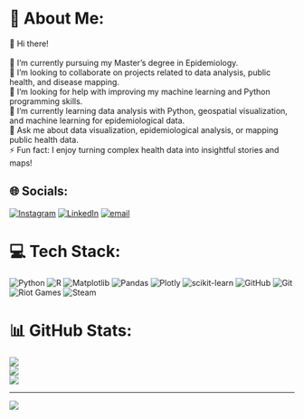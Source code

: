 # 💫 About Me:
👋 Hi there!<br><br>🔭 I’m currently pursuing my Master’s degree in Epidemiology.<br>👯 I’m looking to collaborate on projects related to data analysis, public health, and disease mapping.<br>🤝 I’m looking for help with improving my machine learning and Python programming skills.<br>🌱 I’m currently learning data analysis with Python, geospatial visualization, and machine learning for epidemiological data.<br>💬 Ask me about data visualization, epidemiological analysis, or mapping public health data.<br>⚡ Fun fact: I enjoy turning complex health data into insightful stories and maps!


## 🌐 Socials:
[![Instagram](https://img.shields.io/badge/Instagram-%23E4405F.svg?logo=Instagram&logoColor=white)](https://instagram.com/basgoroilhammuhammad) [![LinkedIn](https://img.shields.io/badge/LinkedIn-%230077B5.svg?logo=linkedin&logoColor=white)](https://linkedin.com/in/muhammad-ilham-basgoro-4a92421a9) [![email](https://img.shields.io/badge/Email-D14836?logo=gmail&logoColor=white)](mailto:muhammadilhambasgoro@gmail.com) 

# 💻 Tech Stack:
![Python](https://img.shields.io/badge/python-3670A0?style=for-the-badge&logo=python&logoColor=ffdd54) ![R](https://img.shields.io/badge/r-%23276DC3.svg?style=for-the-badge&logo=r&logoColor=white) ![Matplotlib](https://img.shields.io/badge/Matplotlib-%23ffffff.svg?style=for-the-badge&logo=Matplotlib&logoColor=black) ![Pandas](https://img.shields.io/badge/pandas-%23150458.svg?style=for-the-badge&logo=pandas&logoColor=white) ![Plotly](https://img.shields.io/badge/Plotly-%233F4F75.svg?style=for-the-badge&logo=plotly&logoColor=white) ![scikit-learn](https://img.shields.io/badge/scikit--learn-%23F7931E.svg?style=for-the-badge&logo=scikit-learn&logoColor=white) ![GitHub](https://img.shields.io/badge/github-%23121011.svg?style=for-the-badge&logo=github&logoColor=white) ![Git](https://img.shields.io/badge/git-%23F05033.svg?style=for-the-badge&logo=git&logoColor=white) ![Riot Games](https://img.shields.io/badge/riotgames-D32936.svg?style=for-the-badge&logo=riotgames&logoColor=white) ![Steam](https://img.shields.io/badge/steam-%23000000.svg?style=for-the-badge&logo=steam&logoColor=white)
# 📊 GitHub Stats:
![](https://github-readme-stats.vercel.app/api?username=ibasgo&theme=dark&hide_border=false&include_all_commits=false&count_private=false)<br/>
![](https://nirzak-streak-stats.vercel.app/?user=ibasgo&theme=dark&hide_border=false)<br/>
![](https://github-readme-stats.vercel.app/api/top-langs/?username=ibasgo&theme=dark&hide_border=false&include_all_commits=false&count_private=false&layout=compact)

---
[![](https://visitcount.itsvg.in/api?id=ibasgo&icon=0&color=0)](https://visitcount.itsvg.in)

<!-- Proudly created with GPRM ( https://gprm.itsvg.in ) -->